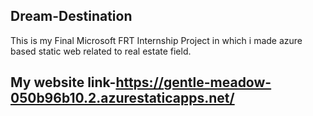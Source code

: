 ## Dream-Destination
This is my Final Microsoft FRT Internship Project in which i made azure based static web related to real estate field.
## My website link-https://gentle-meadow-050b96b10.2.azurestaticapps.net/
